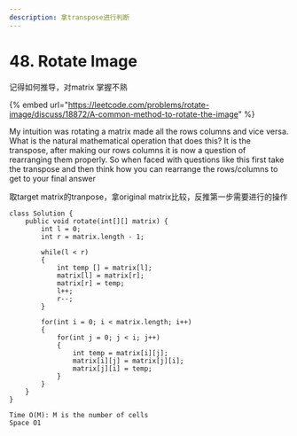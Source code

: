 ```yaml
---
description: 拿transpose进行判断
---
```


# 48. Rotate Image

记得如何推导，对matrix 掌握不熟

{% embed url="https://leetcode.com/problems/rotate-image/discuss/18872/A-common-method-to-rotate-the-image" %}

My intuition was rotating a matrix made all the rows columns and vice versa. What is the natural mathematical operation that does this? It is the transpose, after making our rows columns it is now a question of rearranging them properly. So when faced with questions like this first take the transpose and then think how you can rearrange the rows/columns to get to your final answer

取target matrix的tranpose，拿original matrix比较，反推第一步需要进行的操作

```
class Solution {
    public void rotate(int[][] matrix) {
        int l = 0;
        int r = matrix.length - 1;
        
        while(l < r)
        {
            int temp [] = matrix[l];
            matrix[l] = matrix[r];
            matrix[r] = temp;
            l++;
            r--;
        }
        
        for(int i = 0; i < matrix.length; i++)
        {
            for(int j = 0; j < i; j++)
            {
                int temp = matrix[i][j];
                matrix[i][j] = matrix[j][i];
                matrix[j][i] = temp;
            }
        }
    }
}

Time O(M): M is the number of cells 
Space O1
```

